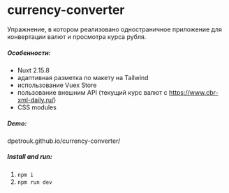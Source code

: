 # currency-converter

Упражнение, в котором реализовано одностраничное приложение для конвертации валют и просмотра курса рубля.

##### Особенности:

- Nuxt 2.15.8
- адаптивная разметка по макету на Tailwind
- использование Vuex Store
- пользование внешним API (текущий курс валют c https://www.cbr-xml-daily.ru/)
- CSS modules

##### Demo:

dpetrouk.github.io/currency-converter/

##### Install and run:

1. `npm i`
2. `npm run dev`
